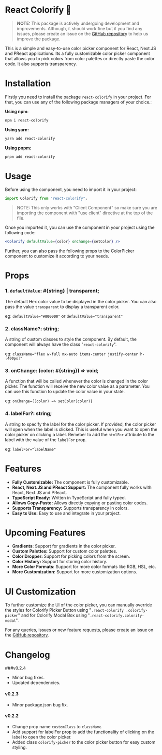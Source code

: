 # React Colorify 🎨

> **NOTE:** This package is actively undergoing development and improvements. Although, it should work fine but if you find any issues, please create an issue on the [GitHub repository](https://github.com/sunnybundel/react-colorify/issues) to help us improve the package.

This is a simple and easy-to-use color picker component for React, Next.JS and PReact applications. Its a fully customizable color picker component that allows you to pick colors from color palettes or directly paste the color code. It also supports transparency.

# Installation

Firstly you need to install the package `react-colorify` in your project. For that, you can use any of the following package managers of your choice.:

**Using npm:**

```sh
npm i react-colorify
```

**Using yarn:**

```sh
yarn add react-colorify
```

**Using pnpm:**

```sh
pnpm add react-colorify
```

# Usage

Before using the component, you need to import it in your project:

```js
import Colorify from "react-colorify";
```

> NOTE: This only works with "Client Component" so make sure you are importing the component with "use client" directive at the top of the file.

Once you imported it, you can use the component in your project using the following code:

```jsx
<Colorify defaultValue={color} onChange={setColor} />
```

Further, you can also pass the following props to the ColorPicker component to customize it according to your needs.

# Props

### 1. `defaultValue`: #{string} | transparent;

The default Hex color value to be displayed in the color picker. You can also pass the value `transparent` to display a transparent color.

eg: `defaultValue="#000000"` or `defaultValue="transparent"`

### 2. className?: string;

A string of custom classes to style the component. By default, the component will always have the class "`react-colorify`".

eg: `className="flex w-full mx-auto items-center justify-center h-[400px]"`

### 3. onChange: (color: #{string}) => void;

A function that will be called whenever the color is changed in the color picker. The function will receive the new color value as a parameter. You can use this function to update the color value in your state.

eg: `onChange={(color) => setColor(color)}`

### 4. labelFor?: string;

A string to specify the label for the color picker. If provided, the color picker will open when the label is clicked. This is useful when you want to open the color picker on clicking a label. Remeber to add the `htmlFor` attribute to the label with the value of the `labelFor` prop.

eg: `labelFor="labelName"`

# Features

- **Fully Customizable:** The component is fully customizable.
- **React, Next.JS and PReact Support:** The component fully works with React, Next.JS and PReact.
- **TypeScript Ready:** Written in TypeScript and fully typed.
- **Allows Copy-Paste:** Allows directly copying or pasting color codes.
- **Supports Transparency:** Supports transparency in colors.
- **Easy to Use:** Easy to use and integrate in your project.

# Upcoming Features

- **Gradients:** Support for gradients in the color picker.
- **Custom Palettes:** Support for custom color palettes.
- **Color Dropper:** Support for picking colors from the screen.
- **Color History:** Support for storing color history.
- **More Color Formats:** Support for more color formats like RGB, HSL, etc.
- **More Customization:** Support for more customization options.

# UI Customization

To further customize the UI of the color picker, you can manually override the styles for Colorify Picker Button using "`.react-colorify .colorify-picker`" and for Colorify Modal Box using "`.react-colorify.colorify-modal`".

For any queries, issues or new feature requests, please create an issue on the [GitHub repository](https://github.com/sunnybundel/react-colorify/issues).

# Changelog

###v0.2.4

- Minor bug fixes.
- Updated dependencies.

#### v0.2.3

- Minor package.json bug fix.

#### v0.2.2

- Change prop name `customClass` to `className`.
- Add support for labelFor prop to add the functionality of clicking on the label to open the color picker.
- Added class `colorify-picker` to the color picker button for easy custom styling.
